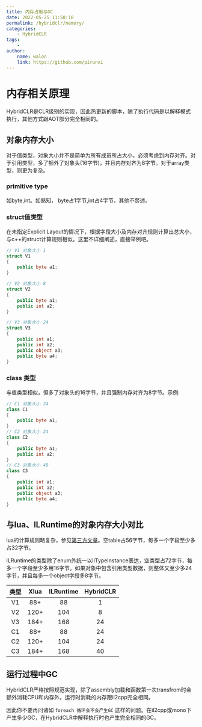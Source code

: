 ```yaml
---
title: 内存占用与GC
date: 2022-05-25 11:50:18
permalink: /hybridclr/memory/
categories:
    - HybridCLR
tags:
    -
author:
    name: walon
    link: https://github.com/pirunxi
---
```


# 内存相关原理

HybridCLR是CLR级别的实现，因此热更新的脚本，除了执行代码是以解释模式执行，其他方式跟AOT部分完全相同的。

## 对象内存大小

对于值类型，对象大小并不是简单为所有成员所占大小，必须考虑到内存对齐。对于引用类型，多了额外了对象头(16字节)，并且内存对齐为8字节。对于array类型，则更为复杂。

### primitive type

如byte,int。如熟知， byte占1字节,int占4字节，其他不赘述。

### struct值类型

在未指定Explicit Layout的情况下，根据字段大小及内存对齐规则计算出总大小，与c++的struct计算规则相似。这里不详细阐述，直接举例吧。

```csharp
// V1 对象大小 1
struct V1
{
    public byte a1;
}

// V2 对象大小 8
struct V2
{
    public byte a1;
    public int a2;
}

// V3 对象大小 24
struct V3
{
    public int a1;
    public int a2;
    public object a3;
    public byte a4;
}
```

### class 类型

与值类型相似，但多了对象头的16字节，并且强制内存对齐为8字节。示例:

```csharp
// C1 对象大小 24
class C1
{
    public byte a1;
}
// C2 对象大小 24
class C2
{
    public byte a1;
    public int a2;
}
// C3 对象大小 40
class C3
{
    public int a1;
    public int a2;
    public object a3;
    public byte a4;
}
```

## 与lua、ILRuntime的对象内存大小对比

lua的计算规则略复杂，参见[第三方文章](https://www.linuxidc.com/Linux/2018-10/154971.htm)。空table占56字节，每多一个字段至少多占32字节。

ILRuntime的类型除了enum外统一以IlTypeInstance表达，空类型占72字节，每多一个字段至少多用16字节。如果对象中包含引用类型数据，则整体又至少多24字节，并且每多一个object字段多8字节。

|类型 | Xlua | ILRuntime | HybridCLR |
|:---:|:---:|:---:|:---:|
|V1|88+| 88 | 1|
|V2|120+|104|8|
|V3|184+|168|24|
|C1|88+| 88 | 24|
|C2|120+|104|24|
|C3|184+|168|40|

## 运行过程中GC

HybridCLR严格按照规范实现，除了assembly加载和函数第一次transfrom时会额外消耗CPU和内存外，运行时消耗的内存跟il2cpp完全相同。

因此你不要再问诸如 `foreach 循环会不会产生GC` 这样的问题。在il2cpp或mono下产生多少GC，在HybridCLR中解释执行时也产生完全相同的GC。
